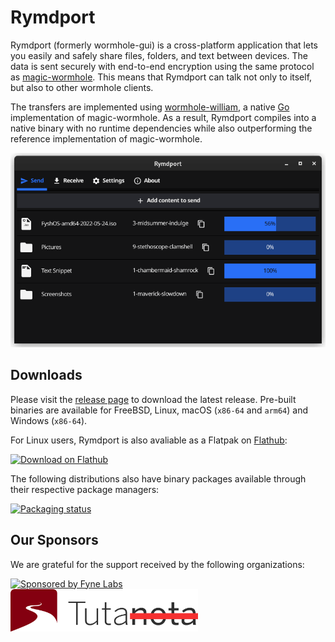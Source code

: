 # Rymdport

Rymdport (formerly wormhole-gui) is a cross-platform application that lets you easily and safely share files, folders, and text between devices.
The data is sent securely with end-to-end encryption using the same protocol as [magic-wormhole](https://github.com/magic-wormhole/magic-wormhole). This means that Rymdport can talk not only to itself, but also to other wormhole clients.

The transfers are implemented using [wormhole-william](https://github.com/psanford/wormhole-william), a native [Go](https://go.dev/) implementation of magic-wormhole. As a result, Rymdport compiles into a native binary with no runtime dependencies while also outperforming the reference implementation of magic-wormhole.

<p align="center">
  <a href='https://github.com/Jacalz/rymdport'>
    <img href='https://github.com/Jacalz/rymdport' src="https://github.com/Jacalz/rymdport/blob/main/internal/assets/screenshot1.png?raw=true" />
  </a>
</p>

## Downloads

Please visit the [release page](https://github.com/Jacalz/rymdport/releases) to download the latest release.
Pre-built binaries are available for FreeBSD, Linux, macOS (`x86-64` and `arm64`) and Windows (`x86-64`).

For Linux users, Rymdport is also avaliable as a Flatpak on [Flathub](https://flathub.org/apps/details/io.github.jacalz.rymdport):

<a href='https://flathub.org/apps/details/io.github.jacalz.rymdport'><img width='200' alt='Download on Flathub' src='https://flathub.org/assets/badges/flathub-badge-en.png'/></a>

The following distributions also have binary packages available through their respective package managers:

[![Packaging status](https://repology.org/badge/vertical-allrepos/rymdport.svg)](https://repology.org/project/rymdport/versions)
## Our Sponsors

We are grateful for the support received by the following organizations:

<picture>
  <source media="(prefers-color-scheme: dark)" srcset="https://i0.wp.com/fynelabs.com/wp-content/uploads/2022/01/logo_light.png">
  <source media="(prefers-color-scheme: light)" srcset="https://i0.wp.com/fynelabs.com/wp-content/uploads/2022/01/logo_dark.png">
  
  <a href='https://fynelabs.com/'>
    <img alt="Sponsored by Fyne Labs" width='200' src="https://i0.wp.com/fynelabs.com/wp-content/uploads/2022/01/logo_dark.png">
  </a>
</picture>
<br />

<a href='https://tuta.com/'>
  <img alt="Sponsored by Tuta" width='300' src="assets/tuta_striped_black.svg">
</a>
